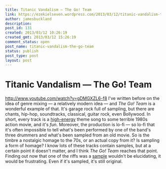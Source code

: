 ```yaml
---
title: Titanic Vandalism — The Go! Team
link: https://ezekielseven.wordpress.com/2013/03/12/titanic-vandalism-the-go-team/
author: jamesbuckland
description: 
post_id: 131
created: 2013/03/12 10:26:19
created_gmt: 2013/03/12 15:26:19
comment_status: open
post_name: titanic-vandalism-the-go-team
status: publish
post_type: post
layout: post
---
```


# Titanic Vandalism — The Go! Team

http://www.youtube.com/watch?v=gDMGXZL6-f8 I've written before on the idea of genre mixing — a relatively modern idea — and _The Go! Team_ is a wonderful example of that. It's garage rock full of sampling, but there are chants, hip-hop, soundtracks, classical, guitar rock, even Bollywood. In short, every track is a [high-energy](http://www.youtube.com/watch?v=1lT2Tq2rC9I) theme song to some terrible 1980s action movie, and it's _fun_. Moreover, the production is lo-fi — so lo-fi that it's often impossible to tell what's been performed by one of the band's three drummers and what's been sampled from an old movie. So is the timbre a nostalgic homage to the 70s, or an actual copy from it? Is sampling a form of homage? I know lots of these tracks contain samples, but at a certain point it doesn't matter, and I think _The Go! Team_ reaches that point. Finding out now that one of the riffs was a [sample](http://www.youtube.com/watch?feature=player_embedded&v=KZko7K8gtlE) wouldn't be elucidating, it would be frustrating. Even if it's sampled, it's still original.